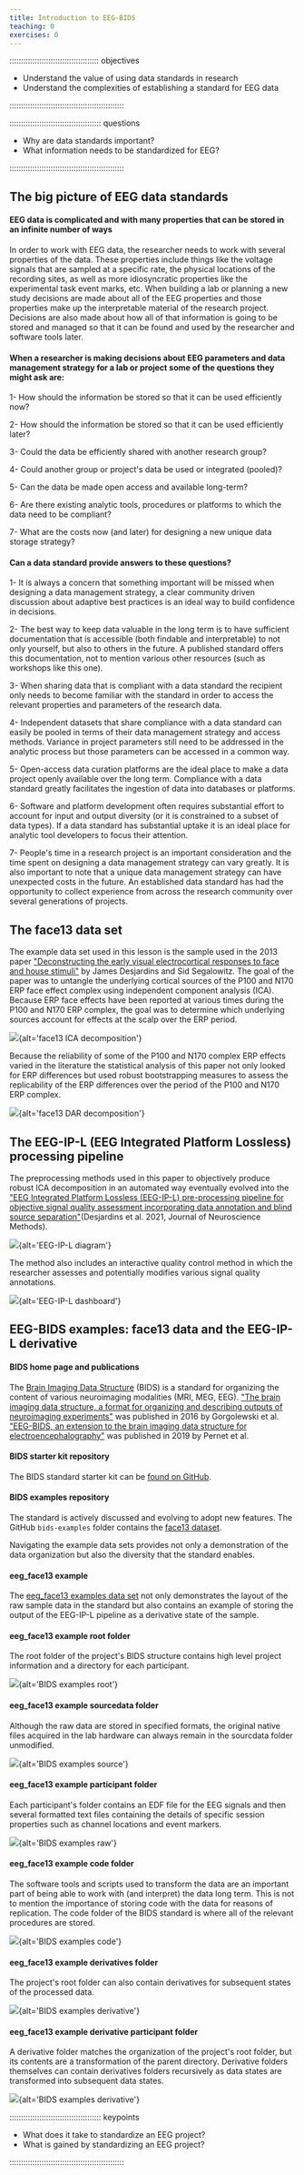 ```yaml
---
title: Introduction to EEG-BIDS
teaching: 0
exercises: 0
---
```


::::::::::::::::::::::::::::::::::::::: objectives

- Understand the value of using data standards in research
- Understand the complexities of establishing a standard for EEG data

::::::::::::::::::::::::::::::::::::::::::::::::::

:::::::::::::::::::::::::::::::::::::::: questions

- Why are data standards important?
- What information needs to be standardized for EEG?

::::::::::::::::::::::::::::::::::::::::::::::::::

## The big picture of EEG data standards

#### **EEG data is complicated and with many properties that can be stored in an infinite number of ways**

In order to work with EEG data, the researcher needs to work with several properties of the data. These properties include things like the voltage signals that are sampled at a specific rate, the physical locations of the recording sites, as well as more idiosyncratic properties like the experimental task event marks, etc. When building a lab or planning a new study decisions are made about all of the EEG properties and those properties make up the interpretable material of the research project. Decisions are also made about how all of that information is going to be stored and managed so that it can be found and used by the researcher and software tools later.

#### **When a researcher is making decisions about EEG parameters and data management strategy for a lab or project some of the questions they might ask are:**

1- How should the information be stored so that it can be used efficiently now?

2- How should the information be stored so that it can be used efficiently later?

3- Could the data be efficiently shared with another research group?

4- Could another group or project's data be used or integrated (pooled)?

5- Can the data be made open access and available long-term?

6- Are there existing analytic tools, procedures or platforms to which the data need to be compliant?

7- What are the costs now (and later) for designing a new unique data storage strategy?

#### **Can a data standard provide answers to these questions?**

1- It is always a concern that something important will be missed when designing a data management strategy, a clear community driven discussion about adaptive best practices is an ideal way to build confidence in decisions.

2- The best way to keep data valuable in the long term is to have sufficient documentation that is accessible (both findable and interpretable) to not only yourself, but also to others in the future. A published standard offers this documentation, not to mention various other resources (such as workshops like this one).

3- When sharing data that is compliant with a data standard the recipient only needs to become familiar with the standard in order to access the relevant properties and parameters of the research data.

4- Independent datasets that share compliance with a data standard can easily be pooled in terms of their data management strategy and access methods. Variance in project parameters still need to be addressed in the analytic process but those parameters can be accessed in a common way.

5- Open-access data curation platforms are the ideal place to make a data project openly available over the long term. Compliance with a data standard greatly facilitates the ingestion of data into databases or platforms.

6- Software and platform development often requires substantial effort to account for input and output diversity (or it is constrained to a subset of data types). If a data standard has substantial uptake it is an ideal place for analytic tool developers to focus their attention.

7- People's time in a research project is an important consideration and the time spent on designing a data management strategy can vary greatly. It is also important to note that a unique data management strategy can have unexpected costs in the future. An established data standard has had the opportunity to collect experience from across the research community over several generations of projects.

## **The face13 data set**

The example data set used in this lesson is the sample used in the 2013 paper ["Deconstructing the early visual electrocortical responses to face and house stimuli"](https://jov.arvojournals.org/article.aspx?articleid=2121634) by James Desjardins and Sid Segalowitz. The goal of the paper was to untangle the underlying cortical sources of the P100 and N170 ERP face effect complex using independent component analysis (ICA). Because ERP face effects have been reported at various times during the P100 and N170 ERP complex, the goal was to determine which underlying sources account for effects at the scalp over the ERP period.

![](fig/SDC_EEG_face13_ICA.png){alt='face13 ICA decomposition'}

Because the reliability of some of the P100 and N170 complex ERP effects varied in the literature the statistical analysis of this paper not only looked for ERP differences but used robust bootstrapping measures to assess the replicability of the ERP differences over the period of the P100 and N170 ERP complex.

![](fig/SDC_EEG_face13_DAR.png){alt='face13 DAR decomposition'}

## **The EEG-IP-L (EEG Integrated Platform Lossless) processing pipeline**

The preprocessing methods used in this paper to objectively produce robust ICA decomposition in an automated way eventually evolved into the ["EEG Integrated Platform Lossless (EEG-IP-L) pre-processing pipeline for objective signal quality assessment incorporating data annotation and blind source separation"](https://www.sciencedirect.com/science/article/pii/S0165027020303848)(Desjardins et al. 2021, Journal of Neuroscience Methods).

![](fig/SDC_EEG-IP-L_diag.png){alt='EEG-IP-L diagram'}

The method also includes an interactive quality control method in which the researcher assesses and potentially modifies various signal quality annotations.

![](fig/SDC_EEG-IP-L_dash.png){alt='EEG-IP-L dashboard'}

## **EEG-BIDS examples: face13 data and the EEG-IP-L derivative**

#### **BIDS home page and publications**

The [Brain Imaging Data Structure](https://bids.neuroimaging.io/) (BIDS) is a standard for organizing the content of various neuroimaging modalities (MRI, MEG, EEG). ["The brain imaging data structure, a format for organizing and describing outputs of neuroimaging experiments"](https://www.nature.com/articles/sdata201644) was published in 2016 by Gorgolewski et al. ["EEG-BIDS, an extension to the brain imaging data structure for electroencephalography"](https://www.nature.com/articles/s41597-019-0104-8) was published in 2019 by Pernet et al.

#### **BIDS starter kit repository**

The BIDS standard starter kit can be [found on GitHub](https://github.com/bids-standard/bids-starter-kit).

#### **BIDS examples repository**

The standard is actively discussed and evolving to adopt new features. The GitHub `bids-examples` folder contains the [face13 dataset](https://github.com/bids-standard/bids-examples).

Navigating the example data sets provides not only a demonstration of the data organization but also the diversity that the standard enables.

#### **eeg\_face13 example**

The [eeg\_face13 examples data set](https://github.com/bids-standard/bids-examples/tree/bep021_ephys_derivatives/eeg_face13) not only demonstrates the layout of the raw sample data in the standard but also contains an example of storing the output of the EEG-IP-L pipeline as a derivative state of the sample.

#### **eeg\_face13 example root folder**

The root folder of the project's BIDS structure contains high level project information and a directory for each participant.

![](fig/SDC_EEG_BIDS_example.png){alt='BIDS examples root'}

#### **eeg\_face13 example sourcedata folder**

Although the raw data are stored in specified formats, the original native files acquired in the lab hardware can always remain in the sourcdata folder unmodified.

![](fig/SDC_BIDS_example_sourcedata.png){alt='BIDS examples source'}

#### **eeg\_face13 example participant folder**

Each participant's folder contains an EDF file for the EEG signals and then several formatted text files containing the details of specific session properties such as channel locations and event markers.

![](fig/SDC_BIDS_example_raw_data.png){alt='BIDS examples raw'}

#### **eeg\_face13 example code folder**

The software tools and scripts used to transform the data are an important part of being able to work with (and interpret) the data long term. This is not to mention the importance of storing code with the data for reasons of replication. The code folder of the BIDS standard is where all of the relevant procedures are stored.

![](fig/SDC_BIDS_example_code_root.png){alt='BIDS examples code'}

#### **eeg\_face13 example derivatives folder**

The project's root folder can also contain derivatives for subsequent states of the processed data.

![](fig/SDC_BIDS_example_derivative.png){alt='BIDS examples derivative'}

#### **eeg\_face13 example derivative participant folder**

A derivative folder matches the organization of the project's root folder, but its contents are a transformation of the parent directory. Derivative folders themselves can contain derivatives folders recursively as data states are transformed into subsequent data states.

![](fig/SDC_BIDS_example_derivative_data.png){alt='BIDS examples derivative'}



:::::::::::::::::::::::::::::::::::::::: keypoints

- What does it take to standardize an EEG project?
- What is gained by standardizing an EEG project?

::::::::::::::::::::::::::::::::::::::::::::::::::



